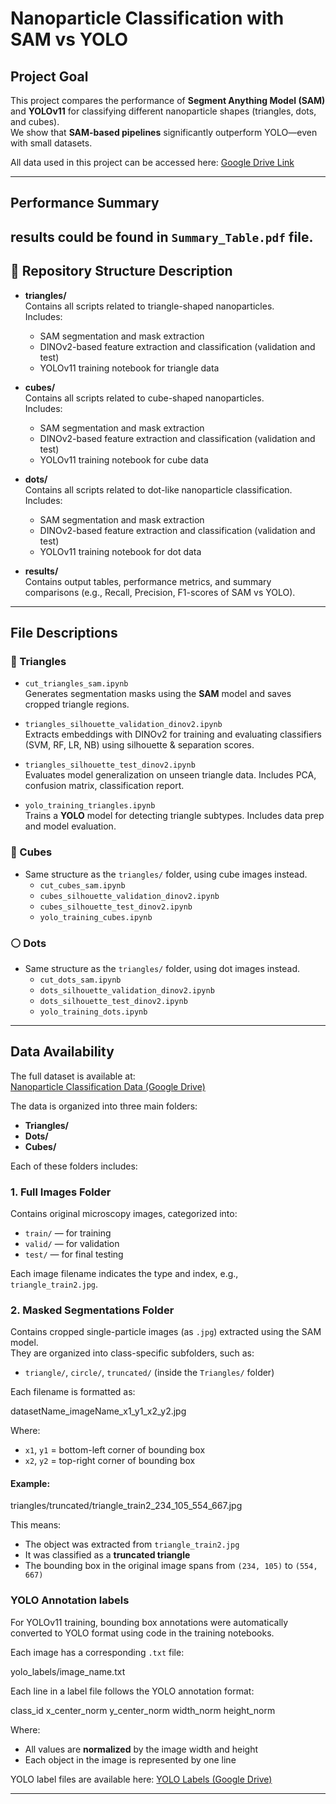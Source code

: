 # Nanoparticle Classification with SAM vs YOLO

## Project Goal

This project compares the performance of **Segment Anything Model (SAM)** and **YOLOv11** for classifying different nanoparticle shapes (triangles, dots, and cubes).  
We show that **SAM-based pipelines** significantly outperform YOLO—even with small datasets.

All data used in this project can be accessed here: [Google Drive Link](_____link_____)

---
## Performance Summary
results could be found in `Summary_Table.pdf` file.
---

## 📁 Repository Structure Description

- **triangles/**  
  Contains all scripts related to triangle-shaped nanoparticles.  
  Includes:
  - SAM segmentation and mask extraction
  - DINOv2-based feature extraction and classification (validation and test)
  - YOLOv11 training notebook for triangle data

- **cubes/**  
  Contains all scripts related to cube-shaped nanoparticles.  
  Includes:
  - SAM segmentation and mask extraction
  - DINOv2-based feature extraction and classification (validation and test)
  - YOLOv11 training notebook for cube data

- **dots/**  
  Contains all scripts related to dot-like nanoparticle classification.  
  Includes:
  - SAM segmentation and mask extraction
  - DINOv2-based feature extraction and classification (validation and test)
  - YOLOv11 training notebook for dot data

- **results/**  
  Contains output tables, performance metrics, and summary comparisons (e.g., Recall, Precision, F1-scores of SAM vs YOLO).

---
## File Descriptions

### 🔺 Triangles

- `cut_triangles_sam.ipynb`  
   Generates segmentation masks using the **SAM** model and saves cropped triangle regions.

- `triangles_silhouette_validation_dinov2.ipynb`  
   Extracts embeddings with DINOv2 for training and evaluating classifiers (SVM, RF, LR, NB) using silhouette & separation scores.

- `triangles_silhouette_test_dinov2.ipynb`  
   Evaluates model generalization on unseen triangle data. Includes PCA, confusion matrix, classification report.

- `yolo_training_triangles.ipynb`  
   Trains a **YOLO** model for detecting triangle subtypes. Includes data prep and model evaluation.

### 🧊 Cubes

- Same structure as the `triangles/` folder, using cube images instead.
  - `cut_cubes_sam.ipynb`  
  - `cubes_silhouette_validation_dinov2.ipynb`  
  - `cubes_silhouette_test_dinov2.ipynb`  
  - `yolo_training_cubes.ipynb`

### ⚪ Dots

- Same structure as the `triangles/` folder, using dot images instead.
  - `cut_dots_sam.ipynb`  
  - `dots_silhouette_validation_dinov2.ipynb`  
  - `dots_silhouette_test_dinov2.ipynb`  
  - `yolo_training_dots.ipynb`
 
---
## Data Availability

The full dataset is available at:  
[Nanoparticle Classification Data (Google Drive)](https://drive.google.com/drive/folders/1GdorkrrcLbj-b55gbeYYuipEBSp8yCJm)

The data is organized into three main folders:
- **Triangles/**
- **Dots/**
- **Cubes/**

Each of these folders includes:



### 1. Full Images Folder

Contains original microscopy images, categorized into:
- `train/` — for training
- `valid/` — for validation
- `test/` — for final testing

Each image filename indicates the type and index, e.g., `triangle_train2.jpg`.


### 2. Masked Segmentations Folder

Contains cropped single-particle images (as `.jpg`) extracted using the SAM model.  
They are organized into class-specific subfolders, such as:
- `triangle/`, `circle/`, `truncated/` (inside the `Triangles/` folder)

Each filename is formatted as:

datasetName_imageName_x1_y1_x2_y2.jpg

Where:
- `x1`, `y1` = bottom-left corner of bounding box  
- `x2`, `y2` = top-right corner of bounding box

#### Example:

triangles/truncated/triangle_train2_234_105_554_667.jpg

This means:
- The object was extracted from `triangle_train2.jpg`
- It was classified as a **truncated triangle**
- The bounding box in the original image spans from `(234, 105)` to `(554, 667)`


### YOLO Annotation labels

For YOLOv11 training, bounding box annotations were automatically converted to YOLO format using code in the training notebooks.

Each image has a corresponding `.txt` file:

yolo_labels/image_name.txt

Each line in a label file follows the YOLO annotation format:

class_id x_center_norm y_center_norm width_norm height_norm

Where:
- All values are **normalized** by the image width and height  
- Each object in the image is represented by one line

YOLO label files are available here:   [YOLO Labels (Google Drive)](link) 


---

